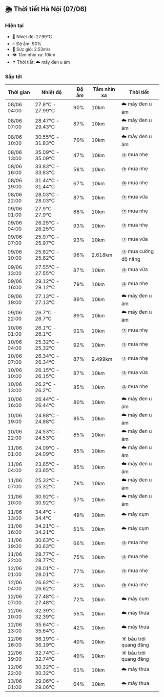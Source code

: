 ## 🌦️ Thời tiết Hà Nội (07/06)

### Hiện tại

- 🌡️ Nhiệt độ: 27.99℃
- 💦 Độ ẩm: 90%
- 💨 Sức gió: 2.53m/s
- 👁️ Tầm nhìn xa: 10km
- ☂️ Thời tiết: ☁️ mây đen u ám

### Sắp tới

| Thời gian | Nhiệt độ | Độ ẩm | Tầm nhìn xa | Thời tiết |
| --- | --- | --- | --- | --- |
| 08/06 04:00 | 27.8℃ - 27.99℃ | 90% | 10km | ☁️ mây đen u ám |
| 08/06 07:00 | 28.47℃ - 29.43℃ | 87% | 10km | ☁️ mây đen u ám |
| 08/06 10:00 | 30.55℃ - 31.83℃ | 70% | 10km | ☁️ mây đen u ám |
| 08/06 13:00 | 35.09℃ - 35.09℃ | 47% | 10km | ⛈️ mưa nhẹ |
| 08/06 16:00 | 33.83℃ - 33.83℃ | 58% | 10km | ⛈️ mưa nhẹ |
| 08/06 19:00 | 31.44℃ - 31.44℃ | 67% | 10km | ⛈️ mưa nhẹ |
| 08/06 22:00 | 28.03℃ - 28.03℃ | 87% | 10km | ⛈️ mưa vừa |
| 09/06 01:00 | 27.9℃ - 27.9℃ | 88% | 10km | ⛈️ mưa nhẹ |
| 09/06 04:00 | 26.25℃ - 26.25℃ | 93% | 10km | ⛈️ mưa nhẹ |
| 09/06 07:00 | 25.97℃ - 25.97℃ | 93% | 10km | ⛈️ mưa vừa |
| 09/06 10:00 | 25.82℃ - 25.82℃ | 96% | 2.618km | ⛈️ mưa cường độ nặng |
| 09/06 13:00 | 27.55℃ - 27.55℃ | 87% | 10km | ⛈️ mưa vừa |
| 09/06 16:00 | 29.12℃ - 29.12℃ | 79% | 10km | ⛈️ mưa nhẹ |
| 09/06 19:00 | 27.13℃ - 27.13℃ | 89% | 10km | ☁️ mây đen u ám |
| 09/06 22:00 | 26.7℃ - 26.7℃ | 89% | 10km | ☁️ mây đen u ám |
| 10/06 01:00 | 26.1℃ - 26.1℃ | 91% | 10km | ⛈️ mưa nhẹ |
| 10/06 04:00 | 25.32℃ - 25.32℃ | 92% | 10km | ⛈️ mưa nhẹ |
| 10/06 07:00 | 26.34℃ - 26.34℃ | 87% | 9.499km | ⛈️ mưa nhẹ |
| 10/06 10:00 | 26.15℃ - 26.15℃ | 87% | 10km | ⛈️ mưa vừa |
| 10/06 13:00 | 26.2℃ - 26.2℃ | 85% | 10km | ⛈️ mưa nhẹ |
| 10/06 16:00 | 26.44℃ - 26.44℃ | 80% | 10km | ☁️ mây đen u ám |
| 10/06 19:00 | 24.88℃ - 24.88℃ | 85% | 10km | ☁️ mây đen u ám |
| 10/06 22:00 | 24.53℃ - 24.53℃ | 85% | 10km | ☁️ mây đen u ám |
| 11/06 01:00 | 24.09℃ - 24.09℃ | 85% | 10km | ☁️ mây đen u ám |
| 11/06 04:00 | 23.65℃ - 23.65℃ | 85% | 10km | ☁️ mây đen u ám |
| 11/06 07:00 | 25.32℃ - 25.32℃ | 78% | 10km | ☁️ mây đen u ám |
| 11/06 10:00 | 30.92℃ - 30.92℃ | 57% | 10km | ☁️ mây đen u ám |
| 11/06 13:00 | 34.4℃ - 34.4℃ | 49% | 10km | ☁️ mây cụm |
| 11/06 16:00 | 34.21℃ - 34.21℃ | 51% | 10km | ☁️ mây cụm |
| 11/06 19:00 | 30.63℃ - 30.63℃ | 66% | 10km | ⛈️ mưa nhẹ |
| 11/06 22:00 | 28.77℃ - 28.77℃ | 75% | 10km | ⛈️ mưa nhẹ |
| 12/06 01:00 | 28.01℃ - 28.01℃ | 77% | 10km | ⛈️ mưa nhẹ |
| 12/06 04:00 | 26.62℃ - 26.62℃ | 82% | 10km | ⛈️ mưa nhẹ |
| 12/06 07:00 | 27.48℃ - 27.48℃ | 72% | 10km | ☁️ mây cụm |
| 12/06 10:00 | 32.39℃ - 32.39℃ | 55% | 10km | ☁️ mây thưa |
| 12/06 13:00 | 35.64℃ - 35.64℃ | 42% | 10km | ☁️ mây thưa |
| 12/06 16:00 | 36.19℃ - 36.19℃ | 40% | 10km | ☀️ bầu trời quang đãng |
| 12/06 19:00 | 32.74℃ - 32.74℃ | 49% | 10km | ☀️ bầu trời quang đãng |
| 12/06 22:00 | 30.32℃ - 30.32℃ | 61% | 10km | ☁️ mây thưa |
| 13/06 01:00 | 29.06℃ - 29.06℃ | 64% | 10km | ☁️ mây thưa |
